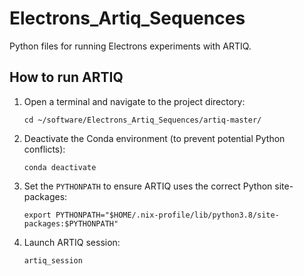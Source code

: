 # Electrons_Artiq_Sequences
Python files for running Electrons experiments with ARTIQ.

## How to run ARTIQ
1. Open a terminal and navigate to the project directory:
   ```
   cd ~/software/Electrons_Artiq_Sequences/artiq-master/
   ```
2. Deactivate the Conda environment (to prevent potential Python conflicts):
   ```
   conda deactivate
   ```
3. Set the `PYTHONPATH` to ensure ARTIQ uses the correct Python site-packages:
   ```
   export PYTHONPATH="$HOME/.nix-profile/lib/python3.8/site-packages:$PYTHONPATH"
   ```
4. Launch ARTIQ session:
   ```
   artiq_session
   ```
